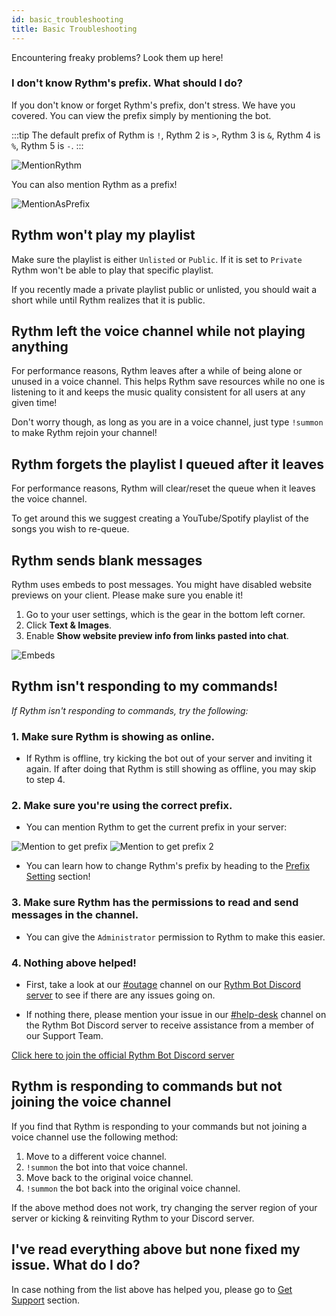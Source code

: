 ```yaml
---
id: basic_troubleshooting
title: Basic Troubleshooting
---
```


Encountering freaky problems? Look them up here!

### I don't know Rythm's prefix. What should I do?
If you don't know or forget Rythm's prefix, don't stress. We have you covered. You can view the prefix simply by mentioning the bot.

:::tip
The default prefix of Rythm is `!`, Rythm 2 is `>`, Rythm 3 is `&`, Rythm 4 is `%`, Rythm 5 is `-`.
:::

![MentionRythm](/img/docs/basic-troubleshooting/mention-rythm.png)

You can also mention Rythm as a prefix!

![MentionAsPrefix](/img/docs/basic-troubleshooting/mention-as-prefix.png)
## Rythm won't play my playlist
Make sure the playlist is either `Unlisted` or `Public`. If it is set to `Private` Rythm won't be able to play that specific playlist.

If you recently made a private playlist public or unlisted, you should wait a short while until Rythm realizes that it is public.

## Rythm left the voice channel while not playing anything
For performance reasons, Rythm leaves after a while of being alone or unused in a voice channel.
This helps Rythm save resources while no one is listening to it and keeps the music quality consistent for all users at any given time!

Don't worry though, as long as you are in a voice channel, just type `!summon` to make Rythm rejoin your channel!

## Rythm forgets the playlist I queued after it leaves
For performance reasons, Rythm will clear/reset the queue when it leaves the voice channel.

To get around this we suggest creating a YouTube/Spotify playlist of the songs you wish to re-queue.

## Rythm sends blank messages
Rythm uses embeds to post messages. You might have disabled website previews on your client. Please make sure you enable it!

1. Go to your user settings, which is the gear in the bottom left corner.
2. Click **Text & Images**.
3. Enable **Show website preview info from links pasted into chat**.

![Embeds](/img/docs/basic-troubleshooting/embeds.png)

## Rythm isn't responding to my commands!
*If Rythm isn't responding to commands, try the following:*

### 1. Make sure Rythm is showing as online.

  - If Rythm is offline, try kicking the bot out of your server and inviting it again. If after doing that Rythm is still showing as offline, you may skip to step 4.

### 2. Make sure you're using the correct prefix.

  - You can mention Rythm to get the current prefix in your server: <br/>

  ![Mention to get prefix](/img/docs/basic-troubleshooting/prefix.png) ![Mention to get prefix 2](/img/docs/basic-troubleshooting/prefix-2.png)

  - You can learn how to change Rythm's prefix by heading to the [Prefix Setting](/settings#prefix) section!

### 3. Make sure Rythm has the permissions to read and send messages in the channel.

  - You can give the `Administrator` permission to Rythm to make this easier.

### 4. Nothing above helped!

  - First, take a look at our [#outage](https://discord.com/channels/231471142685245440/359311833653313546) channel on our [Rythm Bot Discord server](https://rythm.fm/support) to see if there are any issues going on.

  - If nothing there, please mention your issue in our [#help-desk](https://discord.com/channels/231471142685245440/359355279004925954) channel on the Rythm Bot Discord server to receive assistance from a member of our Support Team.

[Click here to join the official Rythm Bot Discord server](https://rythm.fm/support)

## Rythm is responding to commands but not joining the voice channel
If you find that Rythm is responding to your commands but not joining a voice channel use the following method:

1. Move to a different voice channel.
2. `!summon` the bot into that voice channel.
3. Move back to the original voice channel.
4. `!summon` the bot back into the original voice channel.

If the above method does not work, try changing the server region of your server or kicking & reinviting Rythm to your Discord server.

## I've read everything above but none fixed my issue. What do I do?

In case nothing from the list above has helped you, please go to [Get Support](/get_support) section.
